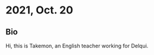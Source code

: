 # 2021, Oct. 20

## Bio

Hi, this is Takemon, an English teacher working for Delqui.

<!---
Takemon-ster/Takemon-ster is a ✨ special ✨ repository because its `README.md` (this file) appears on your GitHub profile.
You can click the Preview link to take a look at your changes.
--->
